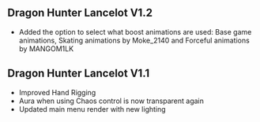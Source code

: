 ## Dragon Hunter Lancelot V1.2
- Added the option to select what boost animations are used: Base game animations, Skating animations by Moke_2140 and Forceful animations by MANGOM1LK

## Dragon Hunter Lancelot V1.1
- Improved Hand Rigging
- Aura when using Chaos control is now transparent again
- Updated main menu render with new lighting
